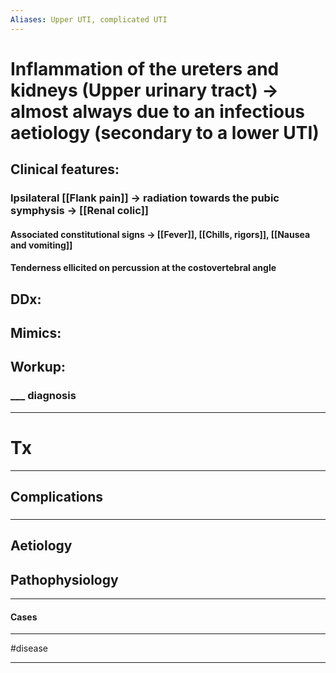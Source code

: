 ```yaml
---
Aliases: Upper UTI, complicated UTI
---
```

# Inflammation of the ureters and kidneys (Upper urinary tract) -> almost always due to an infectious aetiology (secondary to a lower UTI)
## Clinical features:
### Ipsilateral [[Flank pain]] → radiation towards the pubic symphysis → [[Renal colic]]
#### Associated constitutional signs -> [[Fever]], [[Chills, rigors]], [[Nausea and vomiting]]
#### Tenderness ellicited on percussion at the costovertebral angle

## DDx:
###
## Mimics:
###
## Workup:
### ___ diagnosis
---
# Tx

---
## Complications
###

---
## Aetiology
## Pathophysiology

---
#### Cases


---
#disease 

---